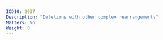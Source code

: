 ```yaml
---
ICD10: Q937
Description: "Deletions with other complex rearrangements"
Matters: No
Weight: 0
---
```

